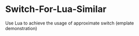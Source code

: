 # Switch-For-Lua-Similar
Use Lua to achieve the usage of approximate switch (emplate demonstration)
